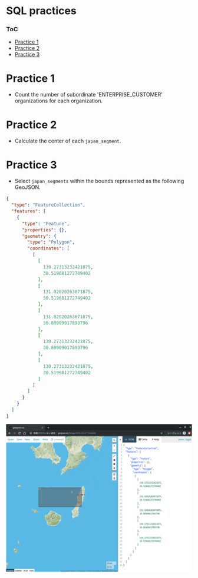 SQL practices
===

### ToC

- [Practice 1](#practice-1)
- [Practice 2](#practice-2)
- [Practice 3](#practice-3)

# Practice 1

- Count the number of subordinate 'ENTERPRISE\_CUSTOMER' organizations for each organization.

# Practice 2

- Calculate the center of each `japan_segment`.

# Practice 3

- Select `japan_segments` within the bounds represented as the following GeoJSON.

```json
{
  "type": "FeatureCollection",
  "features": [
    {
      "type": "Feature",
      "properties": {},
      "geometry": {
        "type": "Polygon",
        "coordinates": [
          [
            [
              130.27313232421875,
              30.519681272749402
            ],
            [
              131.02020263671875,
              30.519681272749402
            ],
            [
              131.02020263671875,
              30.80909017893796
            ],
            [
              130.27313232421875,
              30.80909017893796
            ],
            [
              130.27313232421875,
              30.519681272749402
            ]
          ]
        ]
      }
    }
  ]
}
```

![Kagoshima segments](./img/kagoshima_segments.png)
